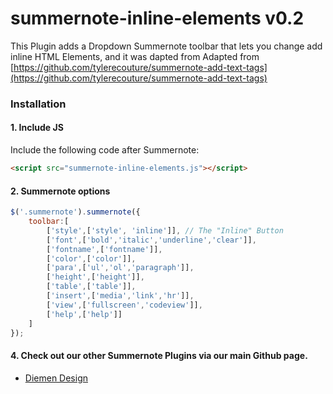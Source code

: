 # summernote-inline-elements v0.2

This Plugin adds a Dropdown Summernote toolbar that lets you change add inline HTML Elements, and it was dapted from Adapted from [https://github.com/tylerecouture/summernote-add-text-tags](https://github.com/tylerecouture/summernote-add-text-tags)

### Installation

#### 1. Include JS

Include the following code after Summernote:

```html
<script src="summernote-inline-elements.js"></script>
```

#### 2. Summernote options

```javascript
$('.summernote').summernote({
    toolbar:[
        ['style',['style', 'inline']], // The "Inline" Button
        ['font',['bold','italic','underline','clear']],
        ['fontname',['fontname']],
        ['color',['color']],
        ['para',['ul','ol','paragraph']],
        ['height',['height']],
        ['table',['table']],
        ['insert',['media','link','hr']],
        ['view',['fullscreen','codeview']],
        ['help',['help']]
    ]
});
```

#### 4. Check out our other Summernote Plugins via our main Github page.
- [Diemen Design](https://github.com/DiemenDesign/)
